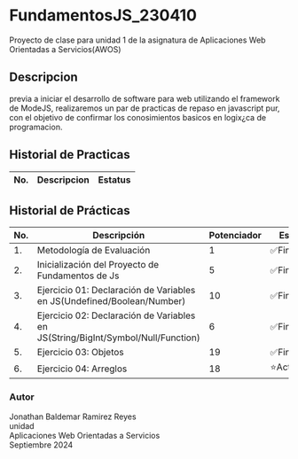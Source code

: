 # FundamentosJS_230410
Proyecto de clase para unidad 1 de la asignatura de Aplicaciones Web Orientadas a Servicios(AWOS)

## Descripcion

previa a iniciar el desarrollo de software para web utilizando el framework de ModeJS, realizaremos un par de practicas de repaso en javascript pur, con el objetivo de confirmar los conosimientos basicos en logix¿ca de programacion.

 ## Historial de Practicas 
|No.|Descripcion|Estatus|
|-- |--|--|
## Historial de Prácticas
|No.|Descripción|Potenciador| Estatus|
|--|--|--|--|
|1.|Metodología de Evaluación|1| ✅Finalizado|
|2.|Inicialización del Proyecto de Fundamentos de Js|5| ✅Finalizado|
|3.|Ejercicio 01: Declaración de Variables en JS(Undefined/Boolean/Number)|10|✅Finalizada|
|4.|Ejercicio 02: Declaración de Variables en JS(String/BigInt/Symbol/Null/Function)|6| ✅Finalizada|
|5.|Ejercicio 03: Objetos |19| ✅Finalizada|
|6.|Ejercicio 04: Arreglos|18| ⭐Activa|

### Autor
Jonathan Baldemar Ramirez Reyes<br>
unidad <br>
Aplicaciones Web Orientadas a Servicios<br>
Septiembre 2024
